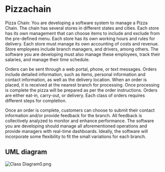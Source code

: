 # Pizzachain


Pizza Chain:
You are developing a software system to manage a Pizza Chain. The chain has several stores in different states and cities. Each store has its own management that can choose items to include and exclude from the pre-defined menu. Each store has its own working hours and rules for delivery. Each store must manage its own accounting of costs and revenue. Store employees include branch managers, and drivers, among others. The software you are developing must also manage these employees, track their salaries, and manage their time schedule.
 
Orders can be sent through a web portal, phone, or text messages. Orders include detailed information, such as items, personal information and contact information, as well as the delivery location. When an order is placed, it is received at the nearest branch for processing. Once processing is complete the pizza will be prepared as per the order instructions. Orders are either eat-in, carry-out, or delivery. Each class of orders requires different steps for completion.
 
Once an order is complete, customers can choose to submit their contact information and/or provide feedback for the branch. All feedback is collectively analyzed to monitor and enhance performance. The software you are developing should manage all aforementioned operations and provide managers with real-time dashboards. Ideally, the software will incorporate some flexibility to fit the small variations for each branch.


## UML diagram
![Class Diagram0.png](..%2FClass%20Diagram0.png)